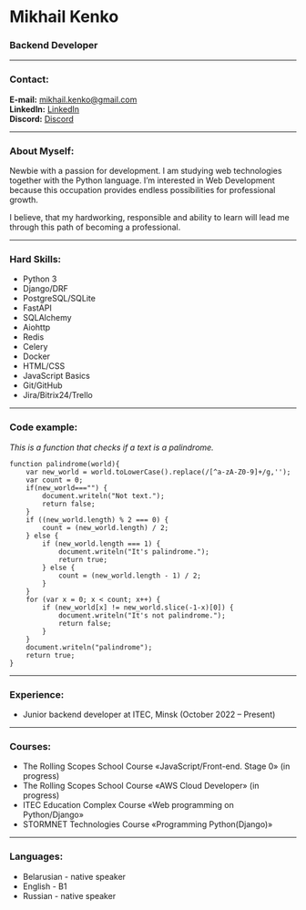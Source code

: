 # Mikhail Kenko
### Backend Developer

---

### Contact:

**E-mail:** mikhail.kenko@gmail.com<br>
**LinkedIn:** [LinkedIn](https://www.linkedin.com/in/mikhail-kenko-93178a42/)<br>
**Discord:** [Discord](.mike_ken)

---

### About Myself:

Newbie with a passion for development. I am studying web technologies together with the Python language. 
I’m interested in Web Development because this occupation provides endless possibilities for professional growth.

I believe, that my hardworking, responsible and ability to learn will lead me through this path of becoming a professional.<br>

---

### Hard Skills:

- Python 3
- Django/DRF
- PostgreSQL/SQLite
- FastAPI
- SQLAlchemy
- Aiohttp
- Redis
- Celery
- Docker
- HTML/CSS
- JavaScript Basics
- Git/GitHub
- Jira/Bitrix24/Trello

---

### Code example:

*This is a function that checks if a text is a palindrome.*

```
function palindrome(world){
    var new_world = world.toLowerCase().replace(/[^a-zA-Z0-9]+/g,'');
    var count = 0;
    if(new_world==="") {
        document.writeln("Not text.");
        return false;
    }
    if ((new_world.length) % 2 === 0) {
        count = (new_world.length) / 2;
    } else {
        if (new_world.length === 1) {
            document.writeln("It's palindrome.");
            return true;
        } else {
            count = (new_world.length - 1) / 2;
        }
    }
    for (var x = 0; x < count; x++) {
        if (new_world[x] != new_world.slice(-1-x)[0]) {
            document.writeln("It's not palindrome.");
            return false;
        }
    }
    document.writeln("palindrome");
    return true;
}
```
---

### Experience:
- Junior backend developer at ITEC, Minsk (October 2022 – Present)

---

### Courses:

- The Rolling Scopes School Course «JavaScript/Front-end. Stage 0» (in progress)
- The Rolling Scopes School Course «AWS Cloud Developer» (in progress) 
- ITEC Education Complex Course «Web programming on Python/Django»
- STORMNET Technologies Course «Programming Python(Django)»

---

### Languages:

- Belarusian \- native speaker
- English \- B1
- Russian \- native speaker
